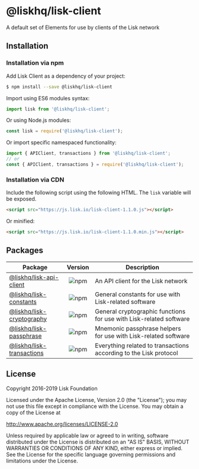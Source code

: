 # @liskhq/lisk-client

A default set of Elements for use by clients of the Lisk network

## Installation

### Installation via npm

Add Lisk Client as a dependency of your project:

```sh
$ npm install --save @liskhq/lisk-client
```

Import using ES6 modules syntax:

```js
import lisk from '@liskhq/lisk-client';
```

Or using Node.js modules:

```js
const lisk = require('@liskhq/lisk-client');
```

Or import specific namespaced functionality:

```js
import { APIClient, transactions } from '@liskhq/lisk-client';
// or
const { APIClient, transactions } = require('@liskhq/lisk-client');
```

### Installation via CDN

Include the following script using the following HTML. The `lisk` variable will be exposed.

```html
<script src="https://js.lisk.io/lisk-client-1.1.0.js"></script>
```

Or minified:

```html
<script src="https://js.lisk.io/lisk-client-1.1.0.min.js"></script>
```

## Packages

| Package                                           |                            Version                             | Description                                                        |
| ------------------------------------------------- | :------------------------------------------------------------: | ------------------------------------------------------------------ |
| [@liskhq/lisk-api-client](../lisk-api-client)     |  ![npm](https://img.shields.io/npm/v/@liskhq/lisk-api-client)  | An API client for the Lisk network                                 |
| [@liskhq/lisk-constants](../lisk-constants)       |  ![npm](https://img.shields.io/npm/v/@liskhq/lisk-constants)   | General constants for use with Lisk-related software               |
| [@liskhq/lisk-cryptography](../lisk-cryptography) | ![npm](https://img.shields.io/npm/v/@liskhq/lisk-cryptography) | General cryptographic functions for use with Lisk-related software |
| [@liskhq/lisk-passphrase](../lisk-passphrase)     |  ![npm](https://img.shields.io/npm/v/@liskhq/lisk-passphrase)  | Mnemonic passphrase helpers for use with Lisk-related software     |
| [@liskhq/lisk-transactions](../lisk-transactions) | ![npm](https://img.shields.io/npm/v/@liskhq/lisk-transactions) | Everything related to transactions according to the Lisk protocol  |

## License

Copyright 2016-2019 Lisk Foundation

Licensed under the Apache License, Version 2.0 (the "License");
you may not use this file except in compliance with the License.
You may obtain a copy of the License at

http://www.apache.org/licenses/LICENSE-2.0

Unless required by applicable law or agreed to in writing, software
distributed under the License is distributed on an "AS IS" BASIS,
WITHOUT WARRANTIES OR CONDITIONS OF ANY KIND, either express or implied.
See the License for the specific language governing permissions and
limitations under the License.

[lisk core github]: https://github.com/LiskHQ/lisk
[lisk documentation site]: https://lisk.io/documentation/lisk-elements
